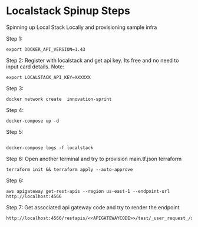 # Localstack Spinup Steps
Spinning up Local Stack Locally and provisioning sample infra

Step 1:
```
export DOCKER_API_VERSION=1.43
```
Step 2:
Register with localstack and get api key. Its free and no need to input card details.
Note: 
```
export LOCALSTACK_API_KEY=XXXXXX
```

Step 3:
```
docker network create  innovation-sprint
```

Step 4:
```
docker-compose up -d
```

Step 5:
```

docker-compose logs -f localstack
```

Step 6:
Open another terminal and try to provision main.tf.json terraform
```
terraform init && terraform apply --auto-approve
```

Step 6:

```
aws apigateway get-rest-apis --region us-east-1 --endpoint-url http://localhost:4566
```


Step 7:
Get associated api gateway code and try to render the endpoint

```
http://localhost:4566/restapis/<<APIGATEWAYCODE>>/test/_user_request_/sample
```